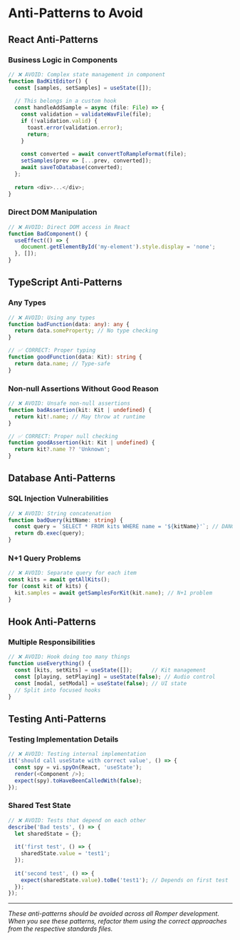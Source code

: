 # Anti-Patterns to Avoid

## React Anti-Patterns

### Business Logic in Components
```typescript
// ❌ AVOID: Complex state management in component
function BadKitEditor() {
  const [samples, setSamples] = useState([]);
  
  // This belongs in a custom hook
  const handleAddSample = async (file: File) => {
    const validation = validateWavFile(file);
    if (!validation.valid) {
      toast.error(validation.error);
      return;
    }
    
    const converted = await convertToRampleFormat(file);
    setSamples(prev => [...prev, converted]);
    await saveToDatabase(converted);
  };
  
  return <div>...</div>;
}
```

### Direct DOM Manipulation
```typescript
// ❌ AVOID: Direct DOM access in React
function BadComponent() {
  useEffect(() => {
    document.getElementById('my-element').style.display = 'none';
  }, []);
}
```

## TypeScript Anti-Patterns

### Any Types
```typescript
// ❌ AVOID: Using any types
function badFunction(data: any): any {
  return data.someProperty; // No type checking
}

// ✅ CORRECT: Proper typing
function goodFunction(data: Kit): string {
  return data.name; // Type-safe
}
```

### Non-null Assertions Without Good Reason
```typescript
// ❌ AVOID: Unsafe non-null assertions
function badAssertion(kit: Kit | undefined) {
  return kit!.name; // May throw at runtime
}

// ✅ CORRECT: Proper null checking
function goodAssertion(kit: Kit | undefined) {
  return kit?.name ?? 'Unknown';
}
```

## Database Anti-Patterns

### SQL Injection Vulnerabilities
```typescript
// ❌ AVOID: String concatenation
function badQuery(kitName: string) {
  const query = `SELECT * FROM kits WHERE name = '${kitName}'`; // DANGEROUS
  return db.exec(query);
}
```

### N+1 Query Problems
```typescript
// ❌ AVOID: Separate query for each item
const kits = await getAllKits();
for (const kit of kits) {
  kit.samples = await getSamplesForKit(kit.name); // N+1 problem
}
```

## Hook Anti-Patterns

### Multiple Responsibilities
```typescript
// ❌ AVOID: Hook doing too many things
function useEverything() {
  const [kits, setKits] = useState([]);      // Kit management
  const [playing, setPlaying] = useState(false); // Audio control
  const [modal, setModal] = useState(false); // UI state
  // Split into focused hooks
}
```

## Testing Anti-Patterns

### Testing Implementation Details
```typescript
// ❌ AVOID: Testing internal implementation
it('should call useState with correct value', () => {
  const spy = vi.spyOn(React, 'useState');
  render(<Component />);
  expect(spy).toHaveBeenCalledWith(false);
});
```

### Shared Test State
```typescript
// ❌ AVOID: Tests that depend on each other
describe('Bad tests', () => {
  let sharedState = {};
  
  it('first test', () => {
    sharedState.value = 'test1';
  });
  
  it('second test', () => {
    expect(sharedState.value).toBe('test1'); // Depends on first test
  });
});
```

---

*These anti-patterns should be avoided across all Romper development. When you see these patterns, refactor them using the correct approaches from the respective standards files.*